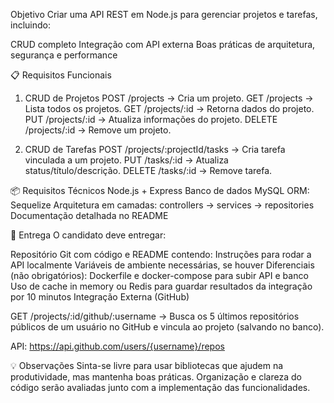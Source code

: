 


Objetivo
Criar uma API REST em Node.js para gerenciar projetos e tarefas, incluindo:

CRUD completo
Integração com API externa
Boas práticas de arquitetura, segurança e performance

📋 Requisitos Funcionais
1. CRUD de Projetos
POST /projects → Cria um projeto.
GET /projects → Lista todos os projetos.
GET /projects/:id → Retorna dados do projeto.
PUT /projects/:id → Atualiza informações do projeto.
DELETE /projects/:id → Remove um projeto.

2. CRUD de Tarefas
POST /projects/:projectId/tasks → Cria tarefa vinculada a um projeto.
PUT /tasks/:id → Atualiza status/título/descrição.
DELETE /tasks/:id → Remove tarefa.

📦 Requisitos Técnicos
Node.js + Express
Banco de dados MySQL
ORM: Sequelize
Arquitetura em camadas: controllers → services → repositories
Documentação detalhada no README

📑 Entrega
O candidato deve entregar:

Repositório Git com código e README contendo:
Instruções para rodar a API localmente
Variáveis de ambiente necessárias, se houver
Diferenciais (não obrigatórios):
Dockerfile e docker-compose para subir API e banco
Uso de cache in memory ou Redis para guardar resultados da integração por 10 minutos
Integração Externa (GitHub)

GET /projects/:id/github/:username → Busca os 5 últimos repositórios públicos de um usuário no GitHub e vincula ao projeto (salvando no banco).

API: https://api.github.com/users/{username}/repos

💡 Observações
Sinta-se livre para usar bibliotecas que ajudem na produtividade, mas mantenha boas práticas.
Organização e clareza do código serão avaliadas junto com a implementação das funcionalidades.